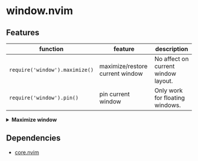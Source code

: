 # window.nvim

## Features

| function                       | feature                         | description                         |
| ------------------------------ | ------------------------------- | ----------------------------------- |
| `require('window').maximize()` | maximize/restore current window | No affect on current window layout. |
| `require('window').pin()`      | pin current window              | Only work for floating windows.     |

<details>
  <summary><b>Maximize window</b></summary>
  <img src="https://github.com/niuiic/assets/blob/main/window.nvim/usage.gif" />
</details>

## Dependencies

- [core.nvim](https://github.com/niuiic/core.nvim)
